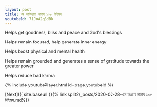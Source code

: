 ```yaml
---
layout: post
title: ওম ভাটসরায় নামায ১০৮ টাইমস
youtubeId: 71JoA2gSdBk
---
```

 
 
Helps get goodness, bliss and peace and God's blessings
 
Helps remain focused, help generate inner energy 
 
Helps boost physical and mental health 
 
Helps remain grounded and generates a sense of gratitude towards the greater power 
 
Helps reduce bad karma
 
 
 
 


{% include youtubePlayer.html id=page.youtubeId %}
 
[Next]({{ site.baseurl }}{% link  split2/_posts/2020-02-28-ওম অগ্রণ্যে নামায ১০৮ টাইমস.md%})
 
